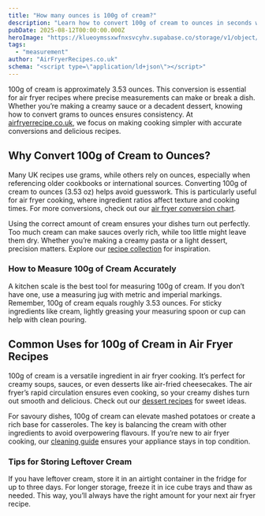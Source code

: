 ```yaml
---
title: "How many ounces is 100g of cream?"
description: "Learn how to convert 100g of cream to ounces in seconds with this simple guide. Perfect for air fryer recipes and precise baking measurements."
pubDate: 2025-08-12T00:00:00.000Z
heroImage: "https://klueoymssxwfnxsvcyhv.supabase.co/storage/v1/object/public/md/how-many-ounces-is-100g-of-cream-9dcf2036.webp"
tags:
  - "measurement"
author: "AirFryerRecipes.co.uk"
schema: "<script type=\"application/ld+json\"></script>"
---
```


<p>100g of cream is approximately 3.53 ounces. This conversion is essential for air fryer recipes where precise measurements can make or break a dish. Whether you’re making a creamy sauce or a decadent dessert, knowing how to convert grams to ounces ensures consistency. At <a href=https://www.airfryerrecipe.co.uk/>airfryerrecipe.co.uk</a>, we focus on making cooking simpler with accurate conversions and delicious recipes.</p>

<h2>Why Convert 100g of Cream to Ounces?</h2>  
<p>Many UK recipes use grams, while others rely on ounces, especially when referencing older cookbooks or international sources. Converting 100g of cream to ounces (3.53 oz) helps avoid guesswork. This is particularly useful for air fryer cooking, where ingredient ratios affect texture and cooking times. For more conversions, check out our <a href=https://www.airfryerrecipe.co.uk/air-fryer-conversion-chart>air fryer conversion chart</a>.</p>  

<p>Using the correct amount of cream ensures your dishes turn out perfectly. Too much cream can make sauces overly rich, while too little might leave them dry. Whether you’re making a creamy pasta or a light dessert, precision matters. Explore our <a href=https://www.airfryerrecipe.co.uk/recipes>recipe collection</a> for inspiration.</p>  

<h3>How to Measure 100g of Cream Accurately</h3>  
<p>A kitchen scale is the best tool for measuring 100g of cream. If you don’t have one, use a measuring jug with metric and imperial markings. Remember, 100g of cream equals roughly 3.53 ounces. For sticky ingredients like cream, lightly greasing your measuring spoon or cup can help with clean pouring.</p>  

<h2>Common Uses for 100g of Cream in Air Fryer Recipes</h2>  
<p>100g of cream is a versatile ingredient in air fryer cooking. It’s perfect for creamy soups, sauces, or even desserts like air-fried cheesecakes. The air fryer’s rapid circulation ensures even cooking, so your creamy dishes turn out smooth and delicious. Check out our <a href=https://www.airfryerrecipe.co.uk/recipe-category/dessert>dessert recipes</a> for sweet ideas.</p>  

<p>For savoury dishes, 100g of cream can elevate mashed potatoes or create a rich base for casseroles. The key is balancing the cream with other ingredients to avoid overpowering flavours. If you’re new to air fryer cooking, our <a href=https://www.airfryerrecipe.co.uk/air-fryer-cleaner>cleaning guide</a> ensures your appliance stays in top condition.</p>  

<h3>Tips for Storing Leftover Cream</h3>  
<p>If you have leftover cream, store it in an airtight container in the fridge for up to three days. For longer storage, freeze it in ice cube trays and thaw as needed. This way, you’ll always have the right amount for your next air fryer recipe.</p>